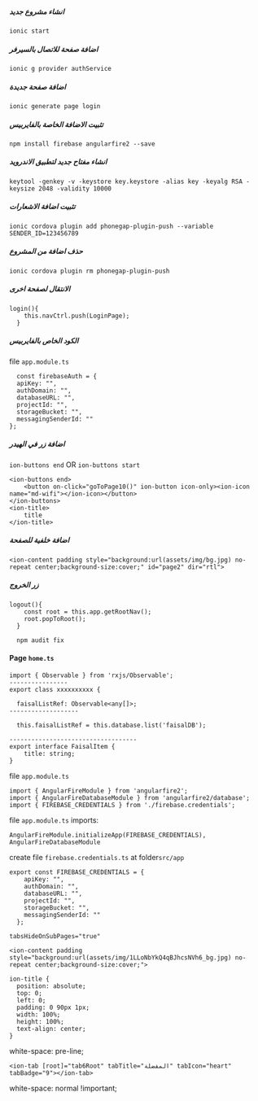 ##### انشاء مشروع جديد
```
ionic start
```
##### اضافة صفحة للاتصال بالسيرفر
```
ionic g provider authService
```
##### اضافة صفحة جديدة
```
ionic generate page login
```
##### تثبيت الاضافة الخاصة بالفايربيس
```
npm install firebase angularfire2 --save
```
##### انشاء مفتاح جديد لتطبيق الاندرويد
```
keytool -genkey -v -keystore key.keystore -alias key -keyalg RSA -keysize 2048 -validity 10000
```
##### تثبيت اضافة الاشعارات
```
ionic cordova plugin add phonegap-plugin-push --variable SENDER_ID=123456789
```
##### حذف اضافة من المشروع
```
ionic cordova plugin rm phonegap-plugin-push
```
##### الانتقال لصفحة اخرى
```
login(){
    this.navCtrl.push(LoginPage);
  }
```
##### الكود الخاص بالفايربيس
file `app.module.ts`
```
  const firebaseAuth = {
  apiKey: "",
  authDomain: "",
  databaseURL: "",
  projectId: "",
  storageBucket: "",
  messagingSenderId: ""
};
```
##### اضافة زر في الهيدر
`ion-buttons end` OR `ion-buttons start`
```
<ion-buttons end>
    <button on-click="goToPage10()" ion-button icon-only><ion-icon name="md-wifi"></ion-icon></button>
</ion-buttons>
<ion-title>
    title
</ion-title>
```
##### اضافة خلفية للصفحة
```
<ion-content padding style="background:url(assets/img/bg.jpg) no-repeat center;background-size:cover;" id="page2" dir="rtl">
```
##### زر الخروج
```
logout(){
    const root = this.app.getRootNav();
    root.popToRoot();
  }
  ```
```
  npm audit fix
```
#### Page `home.ts`
```
import { Observable } from 'rxjs/Observable';
----------------
export class xxxxxxxxxx {

  faisalListRef: Observable<any[]>;
-------------------
  
  this.faisalListRef = this.database.list('faisalDB');
  
-----------------------------------
export interface FaisalItem {
    title: string;
}
```
file `app.module.ts`
```
import { AngularFireModule } from 'angularfire2';
import { AngularFireDatabaseModule } from 'angularfire2/database';
import { FIREBASE_CREDENTIALS } from './firebase.credentials';
```
file `app.module.ts` imports:
```
AngularFireModule.initializeApp(FIREBASE_CREDENTIALS),
AngularFireDatabaseModule
```
create file `firebase.credentials.ts` at folder`src/app`
```
export const FIREBASE_CREDENTIALS = {
    apiKey: "",
    authDomain: "",
    databaseURL: "",
    projectId: "",
    storageBucket: "",
    messagingSenderId: ""
  };
```
```
tabsHideOnSubPages="true"
```
```
<ion-content padding style="background:url(assets/img/1LLoNbYkQ4qBJhcsNVh6_bg.jpg) no-repeat center;background-size:cover;">
```
```
ion-title {
  position: absolute;
  top: 0;
  left: 0;
  padding: 0 90px 1px;
  width: 100%;
  height: 100%;
  text-align: center;
}
```

white-space: pre-line;
```
<ion-tab [root]="tab6Root" tabTitle="المفضلة" tabIcon="heart" tabBadge="9"></ion-tab>
```
white-space: normal !important;
